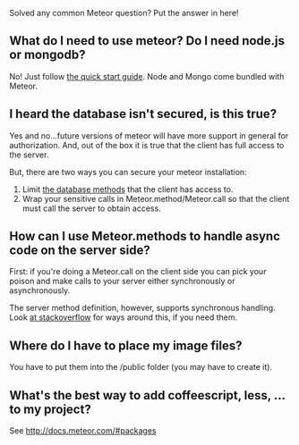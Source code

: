 Solved any common Meteor question? Put the answer in here!

## What do I need to use meteor? Do I need node.js or mongodb?

No! Just follow [the quick start guide](https://github.com/meteor/meteor). Node and Mongo come bundled with Meteor.

## I heard the database isn't secured, is this true?

Yes and no...future versions of meteor will have more support in general for authorization. And, out of the box it is true that the client has full access to the server.

But, there are two ways you can secure your meteor installation:

1. Limit [the database methods](http://stackoverflow.com/questions/10115042/how-do-you-secure-the-client-side-mongodb-api) that the client has access to.
2. Wrap your sensitive calls in Meteor.method/Meteor.call so that the client must call the server to obtain access.

## How can I use Meteor.methods to handle async code on the server side?

First: if you're doing a Meteor.call on the client side you can pick your poison and make calls to your server either synchronously or asynchronously.

The server method definition, however, supports synchronous handling. Look [at stackoverflow](http://stackoverflow.com/questions/10251130/how-to-wait-for-sub-process-results-before-returning-from-meteor-method) for ways around this, if you need them.

## Where do I have to place my image files?
You have to put them into the /public folder (you may have to create it). 

## What's the best way to add coffeescript, less, ... to my project?
See http://docs.meteor.com/#packages
